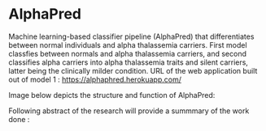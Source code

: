 # AlphaPred
Machine learning-based classifier pipeline (AlphaPred) that differentiates between normal individuals and alpha thalassemia carriers. First model classfies between normals and alpha thalassemia carriers, and second classifies alpha carriers into alpha thalassemia traits and silent carriers, latter being the clinically milder condition.
URL of the web application built out of model 1 : https://alphaphred.herokuapp.com/

Image below depicts the structure and function of AlphaPred:


Following abstract of the research will provide a summmary of the work done :
